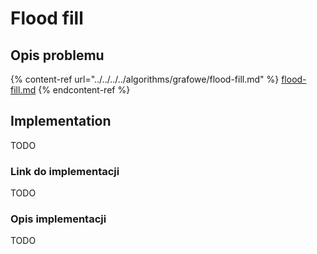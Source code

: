 # Flood fill

## Opis problemu

{% content-ref url="../../../../algorithms/grafowe/flood-fill.md" %}
[flood-fill.md](../../../../algorithms/grafowe/flood-fill.md)
{% endcontent-ref %}

## Implementation

TODO

### Link do implementacji

TODO

### Opis implementacji

TODO
